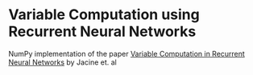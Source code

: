 # Variable Computation using Recurrent Neural Networks

NumPy implementation of the paper [Variable Computation in Recurrent Neural Networks](https://arxiv.org/abs/1611.06188) by Jacine et. al

